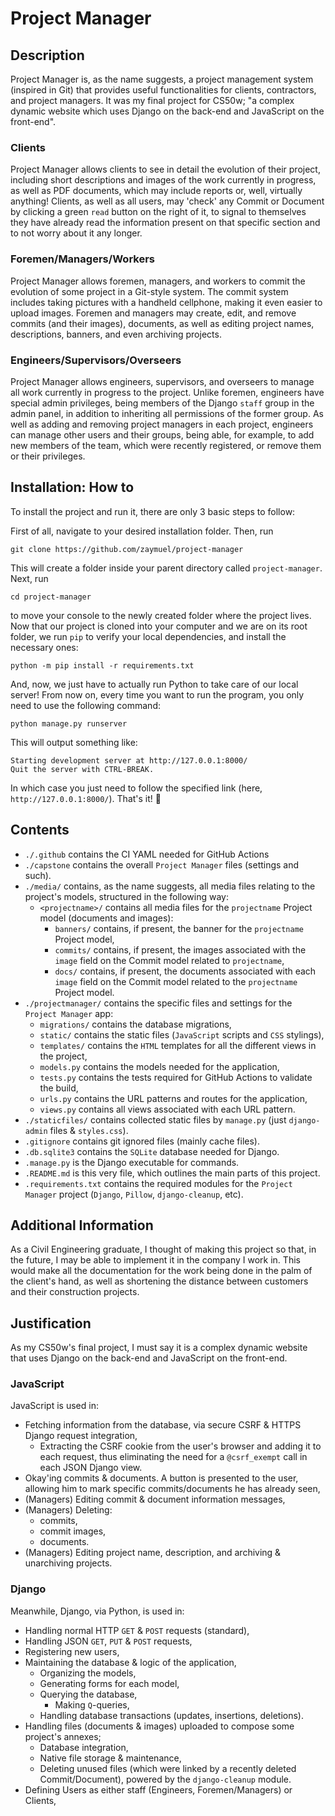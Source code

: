 # Project Manager

## Description

Project Manager is, as the name suggests, a project management system (inspired in Git) that provides useful functionalities for clients, contractors, and project managers. It was my final project for CS50w; "a complex dynamic website which uses Django on the back-end and JavaScript on the front-end".

### Clients

Project Manager allows clients to see in detail the evolution of their project, including short descriptions and images of the work currently in progress, as well as PDF documents, which may include reports or, well, virtually anything! Clients, as well as all users, may 'check' any Commit or Document by clicking a green `read` button on the right of it, to signal to themselves they have already read the information present on that specific section and to not worry about it any longer.

### Foremen/Managers/Workers

Project Manager allows foremen, managers, and workers to commit the evolution of some project in a Git-style system. The commit system includes taking pictures with a handheld cellphone, making it even easier to upload images. Foremen and managers may create, edit, and remove commits (and their images), documents, as well as editing project names, descriptions, banners, and even archiving projects.

### Engineers/Supervisors/Overseers

Project Manager allows engineers, supervisors, and overseers to manage all work currently in progress to the project. Unlike foremen, engineers have special admin privileges, being members of the Django `staff` group in the admin panel, in addition to inheriting all permissions of the former group. As well as adding and removing project managers in each project, engineers can manage other users and their groups, being able, for example, to add new members of the team, which were recently registered, or remove them or their privileges.

## Installation: How to

To install the project and run it, there are only 3 basic steps to follow:

First of all, navigate to your desired installation folder. Then, run

```shell
git clone https://github.com/zaymuel/project-manager
```

This will create a folder inside your parent directory called `project-manager`. Next, run

```shell
cd project-manager
```

to move your console to the newly created folder where the project lives. Now that our project is cloned into your computer and we are on its root folder, we run `pip` to verify your local dependencies, and install the necessary ones:

```shell
python -m pip install -r requirements.txt
```

And, now, we just have to actually run Python to take care of our local server! From now on, every time you want to run the program, you only need to use the following command:

```shell
python manage.py runserver
```

This will output something like:

```shell
Starting development server at http://127.0.0.1:8000/
Quit the server with CTRL-BREAK.
```

In which case you just need to follow the specified link (here, `http://127.0.0.1:8000/`). That's it! :tada:

## Contents

- `./.github` contains the CI YAML needed for GitHub Actions
- `./capstone` contains the overall `Project Manager` files (settings and such).
- `./media/` contains, as the name suggests, all media files relating to the project's models, structured in the following way:
  - `<projectname>/` contains all media files for the `projectname` Project model (documents and images):
    - `banners/` contains, if present, the banner for the `projectname` Project model,
    - `commits/` contains, if present, the images associated with the `image` field on the Commit model related to `projectname`,
    - `docs/` contains, if present, the documents associated with each `image` field on the Commit model related to the `projectname` Project model.
- `./projectmanager/` contains the specific files and settings for the `Project Manager` app:
  - `migrations/` contains the database migrations,
  - `static/` contains the static files (`JavaScript` scripts and `CSS` stylings),
  - `templates/` contains the `HTML` templates for all the different views in the project,
  - `models.py` contains the models needed for the application,
  - `tests.py` contains the tests required for GitHub Actions to validate the build,
  - `urls.py` contains the URL patterns and routes for the application,
  - `views.py` contains all views associated with each URL pattern.
- `./staticfiles/` contains collected static files by `manage.py` (just `django-admin` files & `styles.css`).
- `.gitignore` contains git ignored files (mainly cache files).
- `.db.sqlite3` contains the `SQLite` database needed for Django.
- `.manage.py` is the Django executable for commands.
- `.README.md` is this very file, which outlines the main parts of this project.
- `.requirements.txt` contains the required modules for the `Project Manager` project (`Django`, `Pillow`, `django-cleanup`, etc).

## Additional Information

As a Civil Engineering graduate, I thought of making this project so that, in the future, I may be able to implement it in the company I work in. This would make all the documentation for the work being done in the palm of the client's hand, as well as shortening the distance between customers and their construction projects.

## Justification

As my CS50w's final project, I must say it is a complex dynamic website that uses Django on the back-end and JavaScript on the front-end.

### JavaScript

JavaScript is used in:

- Fetching information from the database, via secure CSRF & HTTPS Django request integration,
  - Extracting the CSRF cookie from the user's browser and adding it to each request, thus eliminating the need for a `@csrf_exempt` call in each JSON Django view.
- Okay'ing commits & documents. A button is presented to the user, allowing him to mark specific commits/documents he has already seen,
- (Managers) Editing commit & document information messages,
- (Managers) Deleting:
  - commits,
  - commit images,
  - documents.
- (Managers) Editing project name, description, and archiving & unarchiving projects.

### Django

Meanwhile, Django, via Python, is used in:

- Handling normal HTTP `GET` & `POST` requests (standard),
- Handling JSON `GET`, `PUT` & `POST` requests,
- Registering new users,
- Maintaining the database & logic of the application,
  - Organizing the models,
  - Generating forms for each model,
  - Querying the database,
    - Making `Q`-queries,
  - Handling database transactions (updates, insertions, deletions).
- Handling files (documents & images) uploaded to compose some project's annexes;
  - Database integration,
  - Native file storage & maintenance,
  - Deleting unused files (which were linked by a recently deleted Commit/Document), powered by the `django-cleanup` module.
- Defining Users as either staff (Engineers, Foremen/Managers) or Clients,
